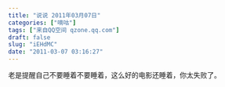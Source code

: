 ```yaml
---
title: "说说 2011年03月07日"
categories: ["嘀咕"]
tags: ["来自QQ空间 qzone.qq.com"]
draft: false
slug: "iEHdMC"
date: "2011-03-07 03:16:27"
---
```


老是提醒自己不要睡着不要睡着，这么好的电影还睡着，你太失败了。

